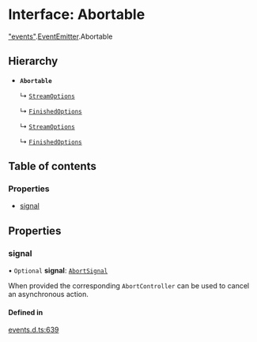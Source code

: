 # Interface: Abortable

["events"](../modules/events._events_.md).[EventEmitter](../modules/events._events_.EventEmitter.md).Abortable

## Hierarchy

- **`Abortable`**

  ↳ [`StreamOptions`](stream._stream_.StreamOptions.md)

  ↳ [`FinishedOptions`](stream._stream_.FinishedOptions.md)

  ↳ [`StreamOptions`](stream._node_stream_.StreamOptions.md)

  ↳ [`FinishedOptions`](stream._node_stream_.FinishedOptions.md)

## Table of contents

### Properties

- [signal](events._events_.EventEmitter.Abortable.md#signal)

## Properties

### signal

• `Optional` **signal**: [`AbortSignal`](../modules/globals.md#abortsignal)

When provided the corresponding `AbortController` can be used to cancel an asynchronous action.

#### Defined in

[events.d.ts:639](https://github.com/goodcodedev/bun-types/blob/8bd1b3a/events.d.ts#L639)

